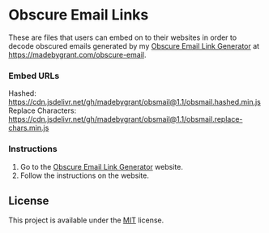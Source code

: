 # Obscure Email Links
These are files that users can embed on to their websites in order to decode obscured emails generated by my [Obscure Email Link Generator](https://madebygrant.com/obscure-email/ "Obscure Email Link Generator") at <https://madebygrant.com/obscure-email>.

### Embed URLs
Hashed: https://cdn.jsdelivr.net/gh/madebygrant/obsmail@1.1/obsmail.hashed.min.js \
Replace Characters: https://cdn.jsdelivr.net/gh/madebygrant/obsmail@1.1/obsmail.replace-chars.min.js

### Instructions
1. Go to the [Obscure Email Link Generator](https://madebygrant.com/obscure-email/ "Obscure Email Link Generator") website.
2. Follow the instructions on the website.

## License
This project is available under the [MIT](https://opensource.org/licenses/mit-license.php) license.